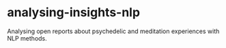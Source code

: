 # analysing-insights-nlp
Analysing open reports about psychedelic and meditation experiences with NLP methods. 
